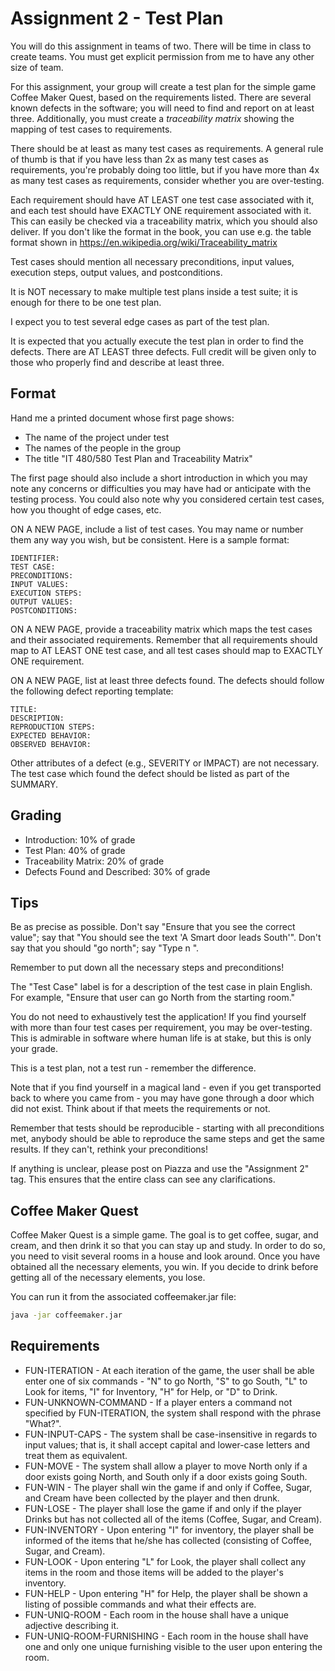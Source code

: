 # Assignment 2 - Test Plan
You will do this assignment in teams of two. There will be time in class to create teams. You must get explicit permission from me to have any other size of team.  

For this assignment, your group will create a test plan for the simple game Coffee Maker Quest, based on the requirements listed. There are several known defects in the software; you will need to find and report on at least three. Additionally, you must create a *traceability matrix* showing the mapping of test cases to requirements.  

There should be at least as many test cases as requirements. A general rule of thumb is that if you have less than 2x as many test cases as requirements, you're probably doing too little, but if you have more than 4x as many test cases as requirements, consider whether you are over-testing.  

Each requirement should have AT LEAST one test case associated with it, and each test should have EXACTLY ONE requirement associated with it. This can easily be checked via a traceability matrix, which you should also deliver. If you don't like the format in the book, you can use e.g. the table format shown in https://en.wikipedia.org/wiki/Traceability_matrix  

Test cases should mention all necessary preconditions, input values, execution steps, output values, and postconditions.  

It is NOT necessary to make multiple test plans inside a test suite; it is enough for there to be one test plan.  

I expect you to test several edge cases as part of the test plan.  

It is expected that you actually execute the test plan in order to find the defects. There are AT LEAST three defects. Full credit will be given only to those who properly find and describe at least three.  

## Format

Hand me a printed document whose first page shows:

- The name of the project under test
- The names of the people in the group
- The title "IT 480/580 Test Plan and Traceability Matrix"

The first page should also include a short introduction in which you may note any concerns or difficulties you may have had or anticipate with the testing process. You could also note why you considered certain test cases, how you thought of edge cases, etc.  

ON A NEW PAGE, include a list of test cases. You may name or number them any way you wish, but be consistent. Here is a sample format: 

    IDENTIFIER:
    TEST CASE:
    PRECONDITIONS:
    INPUT VALUES:
    EXECUTION STEPS:
    OUTPUT VALUES:
    POSTCONDITIONS:
    
ON A NEW PAGE, provide a traceability matrix which maps the test cases and their associated requirements. Remember that all requirements should map to AT LEAST ONE test case, and all test cases should map to EXACTLY ONE requirement.  

ON A NEW PAGE, list at least three defects found. The defects should follow the following defect reporting template:  

    TITLE:
    DESCRIPTION:
    REPRODUCTION STEPS:
    EXPECTED BEHAVIOR:
    OBSERVED BEHAVIOR:
    
Other attributes of a defect (e.g., SEVERITY or IMPACT) are not necessary. The test case which found the defect should be listed as part of the SUMMARY.  

## Grading

- Introduction: 10% of grade
- Test Plan: 40% of grade
- Traceability Matrix: 20% of grade
- Defects Found and Described: 30% of grade

## Tips

Be as precise as possible. Don't say "Ensure that you see the correct value"; say that "You should see the text 'A Smart door leads South'". Don't say that you should "go north"; say "Type n ".  

Remember to put down all the necessary steps and preconditions!  

The "Test Case" label is for a description of the test case in plain English. For example, "Ensure that user can go North from the starting room."  

You do not need to exhaustively test the application! If you find yourself with more than four test cases per requirement, you may be over-testing. This is admirable in software where human life is at stake, but this is only your grade. 

This is a test plan, not a test run - remember the difference.  

Note that if you find yourself in a magical land - even if you get transported back to where you came from - you may have gone through a door which did not exist. Think about if that meets the requirements or not.  

Remember that tests should be reproducible - starting with all preconditions met, anybody should be able to reproduce the same steps and get the same results. If they can't, rethink your preconditions!  

If anything is unclear, please post on Piazza and use the "Assignment 2" tag. This ensures that the entire class can see any clarifications.  

## Coffee Maker Quest

Coffee Maker Quest is a simple game. The goal is to get coffee, sugar, and cream, and then drink it so that you can stay up and study. In order to do so, you need to visit several rooms in a house and look around. Once you have obtained all the necessary elements, you win. If you decide to drink before getting all of the necessary elements, you lose.  

You can run it from the associated coffeemaker.jar file:

```bash
java -jar coffeemaker.jar
```

## Requirements

- FUN-ITERATION - At each iteration of the game, the user shall be able enter one of six commands - "N" to go North, "S" to go South, "L" to Look for items, "I" for Inventory, "H" for Help, or "D" to Drink.
- FUN-UNKNOWN-COMMAND - If a player enters a command not specified by FUN-ITERATION, the system shall respond with the phrase "What?".
- FUN-INPUT-CAPS - The system shall be case-insensitive in regards to input values; that is, it shall accept capital and lower-case letters and treat them as equivalent.
- FUN-MOVE - The system shall allow a player to move North only if a door exists going North, and South only if a door exists going South.
- FUN-WIN - The player shall win the game if and only if Coffee, Sugar, and Cream have been collected by the player and then drunk.
- FUN-LOSE - The player shall lose the game if and only if the player Drinks but has not collected all of the items (Coffee, Sugar, and Cream).
- FUN-INVENTORY - Upon entering "I" for inventory, the player shall be informed of the items that he/she has collected (consisting of Coffee, Sugar, and Cream).
- FUN-LOOK - Upon entering "L" for Look, the player shall collect any items in the room and those items will be added to the player's inventory.
- FUN-HELP - Upon entering "H" for Help, the player shall be shown a listing of possible commands and what their effects are.
- FUN-UNIQ-ROOM - Each room in the house shall have a unique adjective describing it.
- FUN-UNIQ-ROOM-FURNISHING - Each room in the house shall have one and only one unique furnishing visible to the user upon entering the room.
